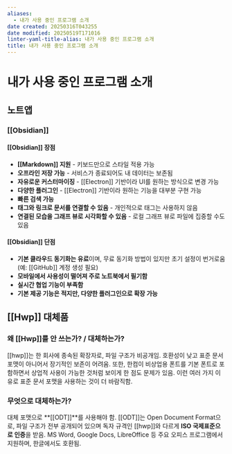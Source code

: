 ```yaml
---
aliases:
  - 내가 사용 중인 프로그램 소개
date created: 20250316T043255
date modified: 20250519T171016
linter-yaml-title-alias: 내가 사용 중인 프로그램 소개
title: 내가 사용 중인 프로그램 소개
---
```


# 내가 사용 중인 프로그램 소개

## 노트앱

### [[Obsidian]]

#### [[Obsidian]] 장점

- **[[Markdown]] 지원** - 키보드만으로 스타일 적용 가능
- **오프라인 저장 가능** - 서비스가 종료되어도 내 데이터는 보존됨
- **자유로운 커스터마이징** - [[Electron]] 기반이라 UI를 원하는 방식으로 변경 가능
- **다양한 플러그인** - [[Electron]] 기반이라 원하는 기능을 대부분 구현 가능
- **빠른 검색 가능**
- **태그와 링크로 문서를 연결할 수 있음** - 개인적으로 태그는 사용하지 않음
- **연결된 모습을 그래프 뷰로 시각화할 수 있음** - 로컬 그래프 뷰로 파일에 집중할 수도 있음

#### [[Obsidian]] 단점

- **기본 클라우드 동기화는 유료**이며, 무료 동기화 방법이 있지만 초기 설정이 번거로움 (예: [[GitHub]] 계정 생성 필요)
- **모바일에서 사용성이 떨어져 주로 노트북에서 필기함**
- **실시간 협업 기능이 부족함**
- **기본 제공 기능은 적지만, 다양한 플러그인으로 확장 가능**

## [[Hwp]] 대체품

### 왜 [[Hwp]]를 안 쓰는가? / 대체하는가?

[[hwp]]는 한 회사에 종속된 확장자로, 파일 구조가 비공개임.
호환성이 낮고 표준 문서 포맷이 아니어서 장기적인 보존이 어려움.
또한, 한컴이 비상업용 폰트를 기본 폰트로 포함하면서 상업적 사용이 가능한 것처럼 보이게 한 점도 문제가 있음.
이런 여러 가지 이유로 표준 문서 포맷을 사용하는 것이 더 바람직함.

### 무엇으로 대체하는가?

대체 포맷으로 **[[ODT]]**를 사용해야 함.
[[ODT]]는 Open Document Format으로, 파일 구조가 전부 공개되어 있으며 독자 규격인 [[hwp]]와 다르게 **ISO 국제표준으로 인증**을 받음.
MS Word, Google Docs, LibreOffice 등 주요 오피스 프로그램에서 지원하며, 한글에서도 호환됨.
